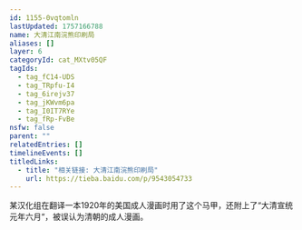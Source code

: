 ```yaml
---
id: 1155-0vqtomln
lastUpdated: 1757166788
name: 大清江南浣熊印刷局
aliases: []
layer: 6
categoryId: cat_MXtv05QF
tagIds:
  - tag_fC14-UDS
  - tag_TRpfu-I4
  - tag_6irejv37
  - tag_jKWvm6pa
  - tag_I0IT7RYe
  - tag_fRp-FvBe
nsfw: false
parent: ""
relatedEntries: []
timelineEvents: []
titledLinks:
  - title: "相关链接: 大清江南浣熊印刷局"
    url: https://tieba.baidu.com/p/9543054733
---
```


某汉化组在翻译一本1920年的美国成人漫画时用了这个马甲，还附上了“大清宣统元年六月“，被误认为清朝的成人漫画。